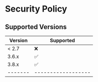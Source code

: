 # Security Policy

## Supported Versions


| Version | Supported          |
| ------- | ------------------ |
| < 2.7   | :x:                |
| 3.6.x   | :white_check_mark: |
| 3.8.x   | :white_check_mark: |
| ------- | ------------------ |
